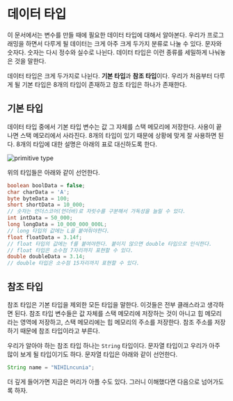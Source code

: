 # 데이터 타입
이 문서에서는 변수를 만들 때에 필요한 데이터 타입에 대해서 알아본다. 우리가 프로그래밍을 하면서 다루게 될 데이터는 크게 아주 크게 두가지 분류로 나눌 수 있다. 문자와 숫자다. 숫자는 다시 정수와 실수로 나뉜다. 데이터 타입은 이런 종류를 세밀하게 나눠놓은 것을 말한다.

데이터 타입은 크게 두가지로 나뉜다. **기본 타입**과 **참조 타입**이다. 우리가 처음부터 다루게 될 기본 타입은 8개의 타입이 존재하고 참조 타입은 하나가 존재한다.

## 기본 타입
데이터 타입 중에서 기본 타입 변수는 값 그 자체를 스택 메모리에 저장한다. 사용이 끝나면 스택 메모리에서 사라진다. 8개의 타입이 있기 때문에 상황에 맞게 잘 사용하면 된다. 8개의 타입에 대한 설명은 아래의 표로 대신하도록 한다.

![primitive type](https://drive.google.com/uc?export=view&id=1J6_amI7B9Cp7RMxvgW9NqSq2gHbn0nhZ)

위의 타입들은 아래와 같이 선언한다.

```java
boolean boolData = false;
char charData = 'A';
byte byteData = 100;
short shortData = 10_000;
// 숫자는 언더스코어(언더바)로 자릿수를 구분해서 가독성을 늘릴 수 있다.
int intData = 50_000;
long longData = 10_000_000_000L;
// long 타입의 값에는 L을 붙여줘야한다.
float floatData = 3.14f;
// float 타입의 값에는 f를 붙여야한다. 붙이지 않으면 double 타입으로 인식한다.
// float 타입은 소수점 7자리까지 표현할 수 있다.
double doubleData = 3.14;
// double 타입은 소수점 15자리까지 표현할 수 있다.
```

## 참조 타입
참조 타입은 기본 타입을 제외한 모든 타입을 말한다. 이것들은 전부 클래스라고 생각하면 된다. 참조 타입 변수들은 값 자체를 스택 메모리에 저장하는 것이 아니고 힙 메모리라는 영역에 저장하고, 스택 메모리에는 힙 메모리의 주소를 저장한다. 참조 주소를 저장하기 때문에 참조 타입이라고 부른다.

우리가 알아야 하는 참조 타입 하나는 `String` 타입이다. 문자열 타입이고 우리가 아주 많이 보게 될 타입이기도 하다. 문자열 타입은 아래와 같이 선언한다.

```java
String name = "NIHILncunia";
```

더 깊게 들어가면 지금은 머리가 아플 수도 있다. 그러니 이해했다면 다음으로 넘어가도록 하자.